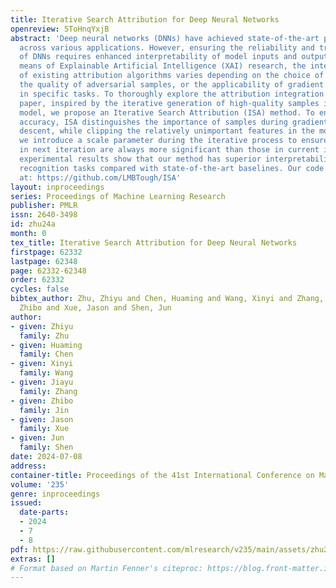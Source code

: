 ```yaml
---
title: Iterative Search Attribution for Deep Neural Networks
openreview: 5ToHnqYxjB
abstract: 'Deep neural networks (DNNs) have achieved state-of-the-art performance
  across various applications. However, ensuring the reliability and trustworthiness
  of DNNs requires enhanced interpretability of model inputs and outputs. As an effective
  means of Explainable Artificial Intelligence (XAI) research, the interpretability
  of existing attribution algorithms varies depending on the choice of reference point,
  the quality of adversarial samples, or the applicability of gradient constraints
  in specific tasks. To thoroughly explore the attribution integration paths, in this
  paper, inspired by the iterative generation of high-quality samples in the diffusion
  model, we propose an Iterative Search Attribution (ISA) method. To enhance attribution
  accuracy, ISA distinguishes the importance of samples during gradient ascent and
  descent, while clipping the relatively unimportant features in the model. Specifically,
  we introduce a scale parameter during the iterative process to ensure the features
  in next iteration are always more significant than those in current iteration. Comprehensive
  experimental results show that our method has superior interpretability in image
  recognition tasks compared with state-of-the-art baselines. Our code is available
  at: https://github.com/LMBTough/ISA'
layout: inproceedings
series: Proceedings of Machine Learning Research
publisher: PMLR
issn: 2640-3498
id: zhu24a
month: 0
tex_title: Iterative Search Attribution for Deep Neural Networks
firstpage: 62332
lastpage: 62348
page: 62332-62348
order: 62332
cycles: false
bibtex_author: Zhu, Zhiyu and Chen, Huaming and Wang, Xinyi and Zhang, Jiayu and Jin,
  Zhibo and Xue, Jason and Shen, Jun
author:
- given: Zhiyu
  family: Zhu
- given: Huaming
  family: Chen
- given: Xinyi
  family: Wang
- given: Jiayu
  family: Zhang
- given: Zhibo
  family: Jin
- given: Jason
  family: Xue
- given: Jun
  family: Shen
date: 2024-07-08
address:
container-title: Proceedings of the 41st International Conference on Machine Learning
volume: '235'
genre: inproceedings
issued:
  date-parts:
  - 2024
  - 7
  - 8
pdf: https://raw.githubusercontent.com/mlresearch/v235/main/assets/zhu24a/zhu24a.pdf
extras: []
# Format based on Martin Fenner's citeproc: https://blog.front-matter.io/posts/citeproc-yaml-for-bibliographies/
---
```

